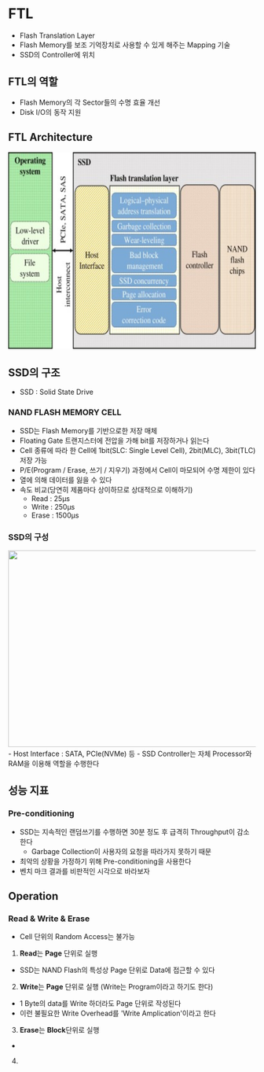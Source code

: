 # FTL
- Flash Translation Layer
- Flash Memory를 보조 기억장치로 사용할 수 있게 해주는 Mapping 기술
- SSD의 Controller에 위치

## FTL의 역할
- Flash Memory의 각 Sector들의 수명 효율 개선
- Disk I/O의 동작 지원

## FTL Architecture
<img src="../image/FTL_architecture_3.jpg" width="600" height="400">  

## SSD의 구조
- SSD : Solid State Drive
### NAND FLASH MEMORY CELL
- SSD는 Flash Memory를 기반으로한 저장 매체
- Floating Gate 트랜지스터에 전압을 가해 bit를 저장하거나 읽는다
- Cell 종류에 따라 한 Cell에 1bit(SLC: Single Level Cell), 2bit(MLC), 3bit(TLC) 저장 가능
- P/E(Program / Erase, 쓰기 / 지우기) 과정에서 Cell이 마모되어 수명 제한이 있다
- 열에 의해 데이터를 잃을 수 있다
- 속도 비교(당연히 제품마다 상이하므로 상대적으로 이해하기)
  - Read  : 25μs
  - Write : 250μs
  - Erase : 1500μs

### SSD의 구성
<img src="../image/FTL_architecture_1.pg" width="600" height="400">  
- Host Interface : SATA, PCIe(NVMe) 등
- SSD Controller는 자체 Processor와 RAM을 이용해 역할을 수행한다

## 성능 지표
### Pre-conditioning
- SSD는 지속적인 랜덤쓰기를 수행하면 30분 정도 후 급격히 Throughput이 감소한다
  - Garbage Collection이 사용자의 요청을 따라가지 못하기 때문
- 최악의 상황을 가정하기 위해 Pre-conditioning을 사용한다
- 벤치 마크 결과를 비판적인 시각으로 바라보자

## Operation
### Read & Write & Erase
- Cell 단위의 Random Access는 불가능
1. **Read**는 **Page** 단위로 실행
  - SSD는 NAND Flash의 특성상 Page 단위로 Data에 접근할 수 있다
2. **Write**는 **Page** 단위로 실행 (Write는 Program이라고 하기도 한다)
  - 1 Byte의 data를 Write 하더라도 Page 단위로 작성된다
  - 이런 불필요한 Write Overhead를 'Write Amplication'이라고 한다
3. **Erase**는 **Block**단위로 실행
  - 
4. 

